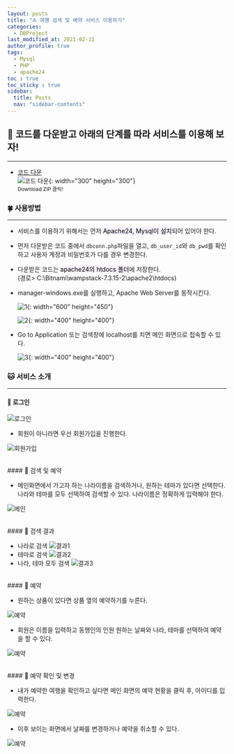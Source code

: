 ```yaml
---
layout: posts
title: "⛵ 여행 검색 및 예약 서비스 이용하기"
categories:
  - DBProject
last_modified_at: 2021-02-11
author_profile: true
tags:
  - Mysql
  - PHP
  - apache24
toc : true
toc_sticky : true
sidebar:
  title: Posts
  nav: "sidebar-contents"
---
```


## 🐣 코드를 다운받고 아래의 단계를 따라 서비스를 이용해 보자!

-----

- <a href="https://github.com/jerimo/2020.DatabaseProject.git">코드 다운</a><br>
![코드 다운](/assets/image/ts/code.png){: width="300" height="300"}<br>
<small>Download ZIP 클릭!</small>

### 🍀 사용방법

-----

- 서비스를 이용하기 위해서는 먼저 <mark style='background-color: #f5f0ff'>Apache24, Mysql이 설치</mark>되어 있어야 한다.
- 먼저 다운받은 코드 중에서 ```dbconn.php```파일을 열고, ```db_user_id```와 ```db_pwd```를 확인하고 사용자 계정과 비밀번호가 다를 경우 변경한다.
- 다운받은 코드는 <mark style='background-color: #f5f0ff'>apache24의 htdocs 폴더</mark>에 저장한다.<br> (경로> C:\Bitnami\wampstack-7.3.15-2\apache2\htdocs)
- manager-windows.exe를 실행하고, Apache Web Server를 동작시킨다.

  ![1](/assets/image/ts/manageW.png){: width="600" height="450"}

  ![2](/assets/image/ts/apache1.png){: width="400" height="400"}
- Go to Application 또는 검색창에 localhost를 치면 메인 화면으로 접속할 수 있다.

  ![3](/assets/image/ts/apache0.png){: width="400" height="400"}

### 🐱 서비스 소개

-----

#### 💠 로그인

![로그인](/assets/image/ts/login.png)

  - 회원이 아니라면 우선 회원가입을 진행한다.

![회원가입](/assets/image/ts/signup.png)

<br>
#### 💠 검색 및 예약

  - 메인화면에서 가고자 하는 나라이름을 검색하거나, 원하는 테마가 있다면 선택한다. 나라와 테마를 모두 선택하여 검색할 수 있다. 나라이름은 정확하게 입력해야 한다.

![메인](/assets/image/ts/main.png)

<br>
#### 💠 검색 결과

  - 나라로 검색
    ![결과1](/assets/image/ts/search1.png)
  - 테마로 검색
    ![결과2](/assets/image/ts/search2.png)
  - 나라, 테마 모두 검색
    ![결과3](/assets/image/ts/search3.png)

<br>
#### 💠 예약

  - 원하는 상품이 있다면 상품 옆의 예약하기를 누른다.

![예약](/assets/image/ts/booking0.png)

  - 회원은 이름을 입력하고 동행인의 인원 원하는 날짜와 나라, 테마를 선택하여 예약을 할 수 있다.

![예약](/assets/image/ts/booking1.png)

<br>
#### 💠 예약 확인 및 변경

- 내가 예약한 여행을 확인하고 싶다면 메인 화면의 예약 현황을 클릭 후, 아이디를 입력한다.

![예약](/assets/image/ts/booking2.png)

- 이후 보이는 화면에서 날짜를 변경하거나 예약을 취소할 수 있다.

![예약](/assets/image/ts/booking3.png)
